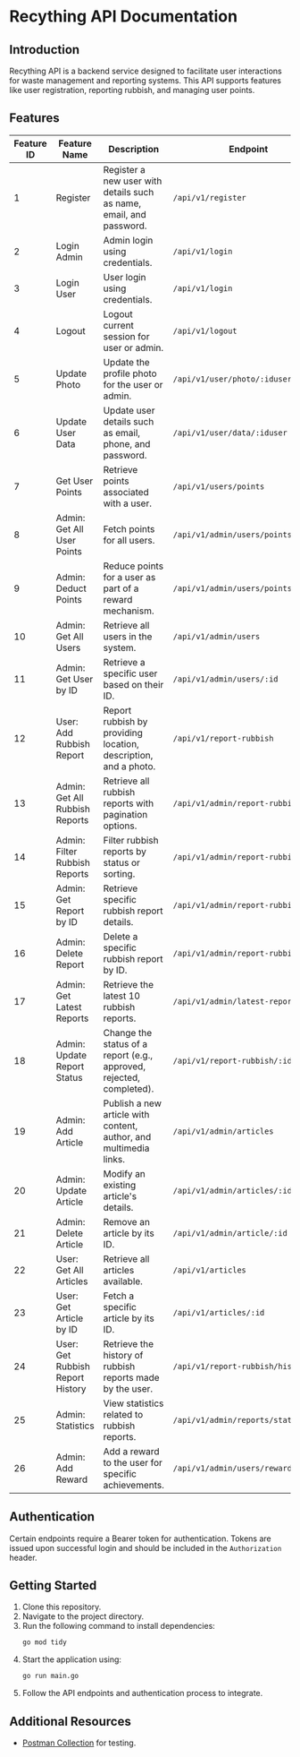 # Recything API Documentation

## Introduction
Recything API is a backend service designed to facilitate user interactions for waste management and reporting systems. This API supports features like user registration, reporting rubbish, and managing user points.

## Features

| Feature ID | Feature Name                     | Description                                                                                  | Endpoint                                    | Method | Auth Required |
|------------|----------------------------------|----------------------------------------------------------------------------------------------|--------------------------------------------|--------|---------------|
| 1          | Register                         | Register a new user with details such as name, email, and password.                          | `/api/v1/register`                         | POST   | No            |
| 2          | Login Admin                      | Admin login using credentials.                                                              | `/api/v1/login`                            | POST   | No            |
| 3          | Login User                       | User login using credentials.                                                               | `/api/v1/login`                            | POST   | No            |
| 4          | Logout                           | Logout current session for user or admin.                                                   | `/api/v1/logout`                           | GET    | Yes           |
| 5          | Update Photo                     | Update the profile photo for the user or admin.                                             | `/api/v1/user/photo/:iduser`                       | PUT    | Yes           |
| 6          | Update User Data                 | Update user details such as email, phone, and password.                                      | `/api/v1/user/data/:iduser`                | PUT    | Yes           |
| 7          | Get User Points                  | Retrieve points associated with a user.                                                     | `/api/v1/users/points`                     | GET    | Yes           |
| 8          | Admin: Get All User Points       | Fetch points for all users.                                                                 | `/api/v1/admin/users/points`               | GET    | Yes           |
| 9          | Admin: Deduct Points             | Reduce points for a user as part of a reward mechanism.                                     | `/api/v1/admin/users/points/deduct`        | POST   | Yes           |
| 10         | Admin: Get All Users             | Retrieve all users in the system.                                                           | `/api/v1/admin/users`                      | GET    | Yes           |
| 11         | Admin: Get User by ID            | Retrieve a specific user based on their ID.                                                 | `/api/v1/admin/users/:id`                  | GET    | Yes           |
| 12         | User: Add Rubbish Report         | Report rubbish by providing location, description, and a photo.                             | `/api/v1/report-rubbish`                   | POST   | Yes           |
| 13         | Admin: Get All Rubbish Reports   | Retrieve all rubbish reports with pagination options.                                       | `/api/v1/admin/report-rubbish`             | GET    | Yes           |
| 14         | Admin: Filter Rubbish Reports    | Filter rubbish reports by status or sorting.                                                | `/api/v1/admin/report-rubbish`             | GET    | Yes           |
| 15         | Admin: Get Report by ID          | Retrieve specific rubbish report details.                                                   | `/api/v1/admin/report-rubbish/:id`         | GET    | Yes           |
| 16         | Admin: Delete Report             | Delete a specific rubbish report by ID.                                                     | `/api/v1/admin/report-rubbish/:id`         | DELETE | Yes           |
| 17         | Admin: Get Latest Reports        | Retrieve the latest 10 rubbish reports.                                                     | `/api/v1/admin/latest-report`              | GET    | Yes           |
| 18         | Admin: Update Report Status      | Change the status of a report (e.g., approved, rejected, completed).                        | `/api/v1/report-rubbish/:idreport`         | PUT    | Yes           |
| 19         | Admin: Add Article               | Publish a new article with content, author, and multimedia links.                           | `/api/v1/admin/articles`                   | POST   | Yes           |
| 20         | Admin: Update Article            | Modify an existing article's details.                                                       | `/api/v1/admin/articles/:id`               | PUT    | Yes           |
| 21         | Admin: Delete Article            | Remove an article by its ID.                                                                | `/api/v1/admin/article/:id`                | DELETE | Yes           |
| 22         | User: Get All Articles           | Retrieve all articles available.                                                            | `/api/v1/articles`                         | GET    | Yes           |
| 23         | User: Get Article by ID          | Fetch a specific article by its ID.                                                         | `/api/v1/articles/:id`                     | GET    | Yes           |
| 24         | User: Get Rubbish Report History | Retrieve the history of rubbish reports made by the user.                                   | `/api/v1/report-rubbish/history`           | GET    | Yes           |
| 25         | Admin: Statistics                | View statistics related to rubbish reports.                                                 | `/api/v1/admin/reports/statistics`         | GET    | Yes           |
| 26         | Admin: Add Reward                | Add a reward to the user for specific achievements.                                         | `/api/v1/admin/users/reward`               | POST   | Yes           |

## Authentication
Certain endpoints require a Bearer token for authentication. Tokens are issued upon successful login and should be included in the `Authorization` header.

## Getting Started
1. Clone this repository.
2. Navigate to the project directory.
3. Run the following command to install dependencies:
   ```bash
   go mod tidy
   ```
4. Start the application using:
   ```bash
   go run main.go
   ```
5. Follow the API endpoints and authentication process to integrate.

## Additional Resources
- [Postman Collection](Recything-Capstone2.postman_collection.json) for testing.
